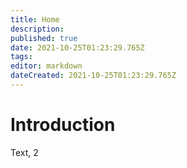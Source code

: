 ```yaml
---
title: Home
description:
published: true
date: 2021-10-25T01:23:29.765Z
tags:
editor: markdown
dateCreated: 2021-10-25T01:23:29.765Z
---
```


# Introduction
Text, 2
